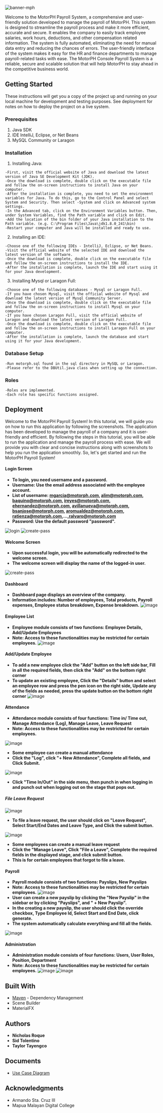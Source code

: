 ![banner-mph](https://github.com/granulatedsugar/MotorPH-Enterprise-System/assets/48410720/d354cf27-3b05-48ae-afaa-8b2fcd575c82)

Welcome to the MotorPH Payroll System, a comprehensive and user-friendly solution developed to manage the payroll of MotorPH. This system is designed to streamline the payroll process and make it more efficient, accurate and secure. It enables the company to easily track employee salaries, work hours, deductions, and other compensation related information. The system is fully automated, eliminating the need for manual data entry and reducing the chances of errors. The user-friendly interface of the system makes it easy for the HR and finance departments to manage payroll-related tasks with ease. The MotorPH Console Payroll System is a reliable, secure and scalable solution that will help MotorPH to stay ahead in the competitive business world.

## Getting Started
These instructions will get you a copy of the project up and running on your local machine for development and testing purposes. See deployment for notes on how to deploy the project on a live system.

### Prerequisites
1. Java SDK
2. IDE IntelliJ, Eclipse, or Net Beans
3. MySQL Community or Laragon

### Installation
1. Installing Java:
```
-First, visit the official website of Java and download the latest version of Java SE Development Kit (JDK).
-Once the download is complete, double click on the executable file and follow the on-screen instructions to install Java on your computer.
-After the installation is complete, you need to set the environment variables for Java. To do this, go to the Control Panel and select System and Security. Then select -System and click on Advanced system settings.
-In the Advanced tab, click on the Environment Variables button. Then, under System Variables, find the Path variable and click on Edit.
-Add the location of the bin folder of your Java installation to the Path variable. (e.g. C:\Program Files\Java\jdk1.8.0_241\bin)
-Restart your computer and Java will be installed and ready to use.
```
2. Installing an IDE:
```
-Choose one of the following IDEs - IntelliJ, Eclipse, or Net Beans.
-Visit the official website of the selected IDE and download the latest version of the software.
-Once the download is complete, double click on the executable file and follow the on-screen instructions to install the IDE.
-After the installation is complete, launch the IDE and start using it for your Java development.
```
3. Installing Mysql or Laragon Full:
```
-Choose one of the following databases - Mysql or Laragon Full.
-If you have chosen Mysql, visit the official website of Mysql and download the latest version of Mysql Community Server.
-Once the download is complete, double click on the executable file and follow the on-screen instructions to install Mysql on your computer.
-If you have chosen Laragon Full, visit the official website of Laragon and download the latest version of Laragon Full.
-Once the download is complete, double click on the executable file and follow the on-screen instructions to install Laragon Full on your computer.
-After the installation is complete, launch the database and start using it for your Java development.
```
### Database Setup
```
-Run motorph.sql found in the sql directory in MySQL or Laragon.
-Please refer to the DBUtil.java class when setting up the connection.
```
### Roles
```
-Roles are implemented.
-Each role has specific functions assigned.
```

## Deployment
Welcome to the MotorPH Payroll System! In this tutorial, we will guide you on how to run this application by following the screenshots. The application has been developed to manage the payroll of a company and it is user-friendly and efficient. By following the steps in this tutorial, you will be able to run the application and manage the payroll process with ease. We will provide you with clear and concise instructions along with screenshots to help you run the application smoothly. So, let's get started and run the MotorPH Payroll System!

#### Login Screen
* **To login, you need username and a password.**
* **Username: Use the email address associated with the employee account.**
* **List of username: mgarcia@motorph.com, alim@motorph.com, baquino@motorph.com, ireyes@motorph.com, ehernandez@motorph.com, avillanueva@motorph.com, bsanjose@motorph.com, aromualdez@motorph.com, ratienza@motorph.com,...,ralvaro@motorph.com**
* **Password: Use the default password "password".**

<img src="https://github.com/granulatedsugar/MotorPH-Enterprise-System/assets/48410720/a89757b2-1326-406d-9ccf-2547cdca1e42" alt="login">
<img src="https://github.com/granulatedsugar/MotorPH-Enterprise-System/assets/48410720/6e97f50e-6463-4736-a6ba-f118342484be" alt="create-pass">

#### Welcome Screen
* **Upon successful login, you will be automatically redirected to the welcome screen.**
* **The welcome screen will display the name of the logged-in user.**
<img src="https://github.com/granulatedsugar/MotorPH-Enterprise-System/assets/48410720/b6ed58af-337f-4e04-a88e-b236cb740ca1" alt="create-pass">

#### Dashboard
* **Dashboard page displays an overview of the company.**
* **Information includes: Number of employees, Total products, Payroll expenses, Employee status breakdown, Expense breakdown.**
![image](https://github.com/granulatedsugar/MotorPH-Enterprise-System/assets/48410720/9a0fd119-88d5-41c8-995e-8cdd42750e54)

#### Employee List
* **Employee module consists of two functions: Employee Details, Add/Update Employees**
* **Note: Access to these functionalities may be restricted for certain employees.**
![image](https://github.com/granulatedsugar/MotorPH-Enterprise-System/assets/48410720/88b46fd9-9063-4aa7-93d6-6a9c3d1c9492)

#### Add/Update Employee
* **To add a new employee click the "Add" button on the left side bar, Fill in all the required fields, then click the "Add" on the bottom right corner**
* **To update an existing employee, Click the "Details" button and select an employee row and press the pen icon on the right side, Update any of the fields as needed, press the update button on the bottom right corner**
![image](https://github.com/granulatedsugar/MotorPH-Enterprise-System/assets/48410720/976a43b4-28f9-42ec-8b0b-648e86335cdd)

#### Attendance
* **Attendance module consists of four functions: Time in/ Time out, Manage Attendance (Log), Manage Leave, Leave Request**
* **Note: Access to these functionalities may be restricted for certain employees.**

![image](https://github.com/granulatedsugar/MotorPH-Enterprise-System/assets/48410720/8ef59a42-f8d7-44ce-98df-6d8f9367cd40)
* **Some employee can create a manual attendance**
* **Click the "Log", click "+ New Attendance", Complete all fields, and Click Submit.**

![image](https://github.com/granulatedsugar/MotorPH-Enterprise-System/assets/48410720/2f4a5fc7-2868-4eec-8b42-352452f35f45)
* **Click "Time In/Out" in the side menu, then punch in when logging in and punch out when logging out on the stage that pops out.**

##### File Leave Request
![image](https://github.com/granulatedsugar/MotorPH-Enterprise-System/assets/48410720/0d7d00a9-41b3-4b5a-8d01-4ad360c9d223)
* **To file a leave request, the user should click on "Leave Request", Select Start/End Dates and Leave Type, and Click the submit button.**

![image](https://github.com/granulatedsugar/MotorPH-Enterprise-System/assets/48410720/ccf9249d-40a5-4251-a72a-af2d5d7e338f)
* **Some employees can create a manual leave request**
* **Click the "Manage Leave", Click "File a Leave", Complete the required fields in the displayed stage, and click submit button.**
* **This is for certain employees that forgot to file a leave.**

#### Payroll
* **Payroll module consists of two functions: Payslips, New Payslips**
* **Note: Access to these functionalities may be restricted for certain employees.**
![image](https://github.com/granulatedsugar/MotorPH-Enterprise-System/assets/48410720/085122e5-e1a4-4760-a3a5-e46a8342d1ec)
* **User can create a new payslip by clicking the "New Payslip" in the sidebar or by clicking "Payslips", and " + New Payslip".**
* **In the creating a new payslip, the user should click the override checkbox, Type Employee Id, Select Start and End Date, click generate.**
* **The system automatically calculate everything and fill all the fields.**

![image](https://github.com/granulatedsugar/MotorPH-Enterprise-System/assets/48410720/14d94ce6-b396-428e-8f2f-51a9d6e76546)

#### Administration
* **Administration module consists of four functions: Users, User Roles, Position, Department**
* **Note: Access to these functionalities may be restricted for certain employees.**
![image](https://github.com/granulatedsugar/MotorPH-Enterprise-System/assets/48410720/dcdd44b8-92d3-4f33-99e6-31b40f0023e3)
![image](https://github.com/granulatedsugar/MotorPH-Enterprise-System/assets/48410720/21081f1f-a5d8-4d0c-bb2e-ea729d9fd135)



## Built With
* [Maven](https://maven.apache.org/) - Dependency Management
* Scene Builder
* MaterialFX

## Authors
* **Nicholas Roque**
* **Sid Tolentino**
* **Taylor Tayengco**

## Documents
* [Use Case Diagram](https://lucid.app/lucidchart/e3aa0238-decc-4b32-8b14-58f21b83ad63/edit?viewport_loc=-750%2C-150%2C4039%2C1896%2C.Q4MUjXso07N&invitationId=inv_081452c2-a4ca-4e7c-a076-6a5be3b217f8)

## Acknowledgments
* Armando Sta. Cruz III
* Mapua Malayan Digital College

